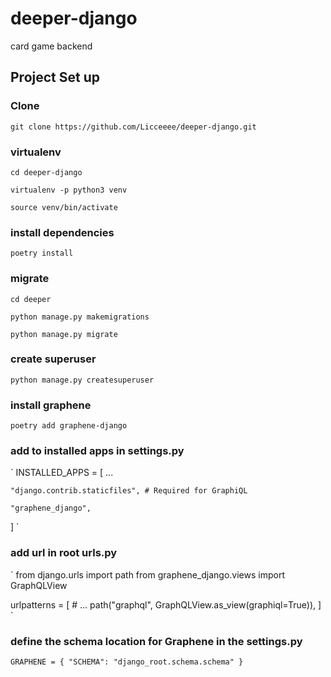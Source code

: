 # deeper-django
card game backend

## Project Set up

### Clone
`git clone https://github.com/Licceeee/deeper-django.git`

### virtualenv
`cd deeper-django`

`virtualenv -p python3 venv`

`source venv/bin/activate`

### install dependencies
`poetry install`

### migrate
`cd deeper`

`python manage.py makemigrations`

`python manage.py migrate`

### create superuser
`python manage.py createsuperuser`

### install graphene 
`poetry add graphene-django`

### add to installed apps in settings.py
`
INSTALLED_APPS = [
    ... 
    
    "django.contrib.staticfiles", # Required for GraphiQL
    
    "graphene_django",
]
`

### add url in root urls.py
`
from django.urls import path
from graphene_django.views import GraphQLView

urlpatterns = [
    # ...
    path("graphql", GraphQLView.as_view(graphiql=True)),
]
`

### define the schema location for Graphene in the settings.py 
`
GRAPHENE = {
    "SCHEMA": "django_root.schema.schema"
}
`



<!-- ### TODO setup postgres
`psycopg2-binary`

`
'default': {
    'ENGINE': 'django.db.backends.postgresql_psycopg2',
    'NAME': '[dbname]',
    'USER': '[dbadmin]',
    'PASSWORD': '',
    'HOST': 'localhost',
    'PORT': '',
}
` -->
